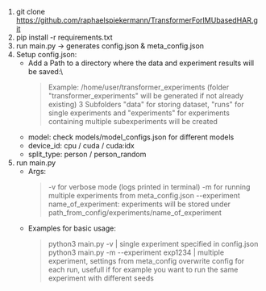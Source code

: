 1) git clone https://github.com/raphaelspiekermann/TransformerForIMUbasedHAR.git
2) pip install -r requirements.txt
3) run main.py -> generates config.json & meta_config.json  
4) Setup config.json: 
    - Add a Path to a directory where the data and experiment results will be saved:\\
        > Example: /home/user/transformer_experiments (folder "transformer_experiments" will be generated if not already existing)
        > 3 Subfolders "data" for storing dataset, "runs" for single experiments and "experiments" for experiments containing multiple subexperiments will be created
    - model: check models/model_configs.json for different models
    - device_id: cpu / cuda / cuda:idx
    - split_type: person / person_random
5) run main.py 
    - Args:
        > -v for verbose mode (logs printed in terminal)
        > -m for running multiple experiments from meta_config.json
        > --experiment name_of_experiment: experiments will be stored under path_from_config/experiments/name_of_experiment
    - Examples for basic usage:
        > python3 main.py -v                        | single experiment specified in config.json
        > python3 main.py -m --experiment exp1234   | multiple experiment, settings from meta_config overwrite config for each run, usefull if for example you want to run the same experiment with different seeds          

